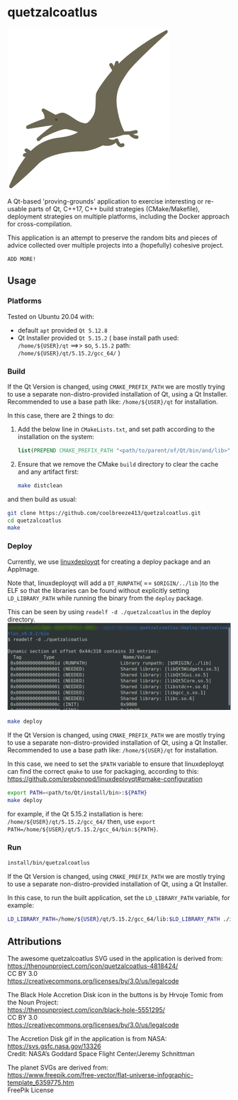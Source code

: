 # quetzalcoatlus

![Quetzalcoatlus](resources/images/quetzalcoatlus_flying_outline.svg "QuetzalCoatlus") 


A Qt-based 'proving-grounds' application to exercise interesting or re-usable parts of Qt, C++17, C++ build strategies (CMake/Makefile), deployment strategies on multiple platforms, including the Docker approach for cross-compilation.

This application is an attempt to preserve the random bits and pieces of advice collected over multiple projects into a (hopefully) cohesive project.

```
ADD MORE!
```


## Usage


### Platforms

Tested on Ubuntu 20.04 with:
- default `apt` provided `Qt 5.12.8`
- Qt Installer provided `Qt 5.15.2` ( base install path used: `/home/${USER}/qt` ==>> so, `5.15.2` path: `/home/${USER}/qt/5.15.2/gcc_64/` )


### Build

If the Qt Version is changed, using `CMAKE_PREFIX_PATH` we are mostly trying to use a separate non-distro-provided installation of Qt, using a Qt Installer.
Recommended to use a base path like: `/home/${USER}/qt` for installation.

In this case, there are 2 things to do:

1. Add the below line in `CMakeLists.txt`, and set path according to the installation on the system:

   ```cmake
   list(PREPEND CMAKE_PREFIX_PATH "<path/to/parent/of/Qt/bin/and/lib>")
   ```

2. Ensure that we remove the CMake `build` directory to clear the cache and any artifact first:
   
   ```bash
   make distclean
   ```

and then build as usual:

```bash
git clone https://github.com/coolbreeze413/quetzalcoatlus.git
cd quetzalcoatlus
make
```


### Deploy

Currently, we use [linuxdeployqt](https://github.com/probonopd/linuxdeployqt) for creating a deploy package and an AppImage.

Note that, linuxdeployqt will add a `DT_RUNPATH`( == `$ORIGIN/../lib` )to the ELF so that the libraries can be found without explicitly setting `LD_LIBRARY_PATH` while running the binary from the `deploy` package.

This can be seen by using `readelf -d ./quetzalcoatlus` in the deploy directory.
![quetzalcoatlus_readelf](./images/quetzalcoatlus_deploy_readelf.png)

```bash
make deploy
```

If the Qt Version is changed, using `CMAKE_PREFIX_PATH` we are mostly trying to use a separate non-distro-provided installation of Qt, using a Qt Installer.
Recommended to use a base path like: `/home/${USER}/qt` for installation.

In this case, we need to set the `$PATH` variable to ensure that linuxdeployqt can find the correct `qmake` to use for packaging, according to this: https://github.com/probonopd/linuxdeployqt#qmake-configuration


```bash
export PATH=<path/to/Qt/install/bin>:${PATH}
make deploy
```

for example, if the Qt 5.15.2 installation is here: `/home/${USER}/qt/5.15.2/gcc_64/`
then, use `export PATH=/home/${USER}/qt/5.15.2/gcc_64/bin:${PATH}`.


### Run
```bash
install/bin/quetzalcoatlus
```

If the Qt Version is changed, using `CMAKE_PREFIX_PATH` we are mostly trying to use a separate non-distro-provided installation of Qt, using a Qt Installer.

In this case, to run the built application, set the `LD_LIBRARY_PATH` variable, for example:

```bash
LD_LIBRARY_PATH=/home/${USER}/qt/5.15.2/gcc_64/lib:$LD_LIBRARY_PATH ./install/bin/squintymongrel
```


## Attributions

The awesome quetzalcoatlus SVG used in the application is derived from:  
https://thenounproject.com/icon/quetzalcoatlus-4818424/  
CC BY 3.0  
https://creativecommons.org/licenses/by/3.0/us/legalcode  


The Black Hole Accretion Disk icon in the buttons is by Hrvoje Tomic from the Noun Project:  
https://thenounproject.com/icon/black-hole-5551295/  
CC BY 3.0  
https://creativecommons.org/licenses/by/3.0/us/legalcode  


The Accretion Disk gif in the application is from NASA:  
https://svs.gsfc.nasa.gov/13326  
Credit: NASA’s Goddard Space Flight Center/Jeremy Schnittman  


The planet SVGs are derived from:  
https://www.freepik.com/free-vector/flat-universe-infographic-template_6359775.htm  
FreePik License
